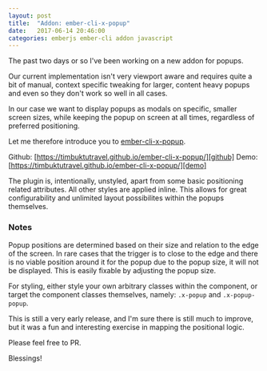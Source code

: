 ```yaml
---
layout: post
title:  "Addon: ember-cli-x-popup"
date:   2017-06-14 20:46:00
categories: emberjs ember-cli addon javascript
---
```


The past two days or so I've been working on a new addon for popups. 

Our current implementation isn't very viewport aware and requires quite a bit of manual, context specific tweaking for larger, content heavy popups and even so they don't work so well in all cases. 

In our case we want to display popups as modals on specific, smaller screen sizes, while keeping the popup on screen at all times, regardless of preferred positioning.

Let me therefore introduce you to [ember-cli-x-popup][github-page].

Github: [https://timbuktutravel.github.io/ember-cli-x-popup/][github]
Demo: [https://timbuktutravel.github.io/ember-cli-x-popup/][demo]

The plugin is, intentionally, unstyled, apart from some basic positioning related attributes. All other styles are applied inline. This allows for great configurability and unlimited layout possibilites within the popups themselves.

### Notes
Popup positions are determined based on their size and relation to the edge of the screen. In rare cases that the trigger is to close to the edge and there is no viable position around it for the popup due to the popup size, it will not be displayed. This is easily fixable by adjusting the popup size.

For styling, either style your own arbitrary classes within the component, or target the component classes themselves, namely: `.x-popup` and `.x-popup-popup`.

This is still a very early release, and I'm sure there is still much to improve, but it was a fun and interesting exercise in mapping the positional logic.

Please feel free to PR.

Blessings!


[github-page]: https://github.com/TimbuktuTravel/ember-cli-x-popup
[demo-page]: https://timbuktutravel.github.io/ember-cli-x-popup/


